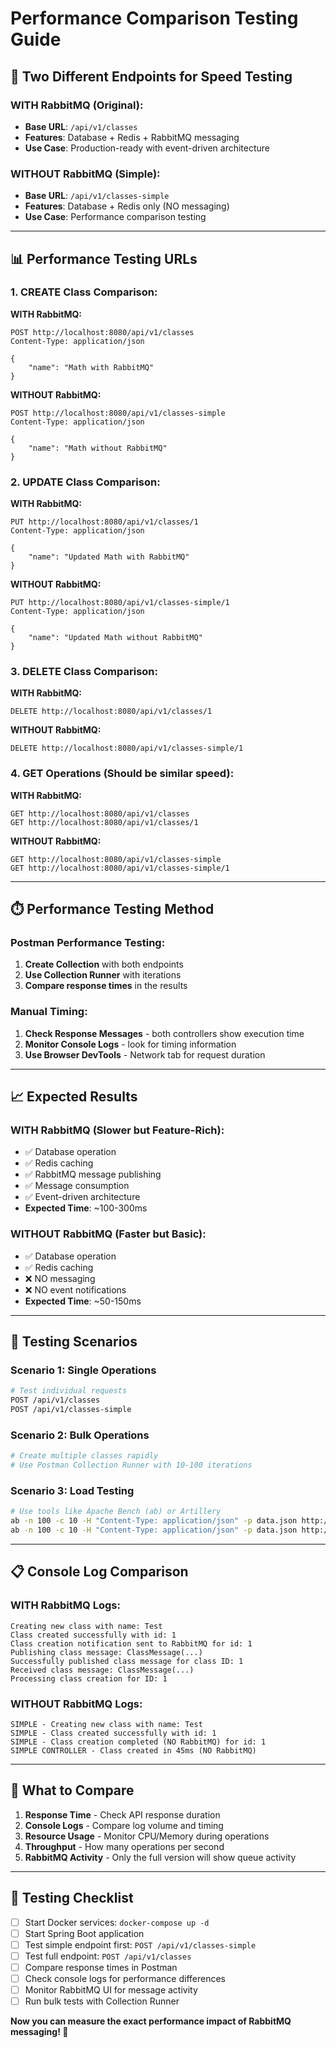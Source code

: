 # Performance Comparison Testing Guide

## 🚀 **Two Different Endpoints for Speed Testing**

### **WITH RabbitMQ (Original):**
- **Base URL**: `/api/v1/classes`
- **Features**: Database + Redis + RabbitMQ messaging
- **Use Case**: Production-ready with event-driven architecture

### **WITHOUT RabbitMQ (Simple):**
- **Base URL**: `/api/v1/classes-simple`
- **Features**: Database + Redis only (NO messaging)
- **Use Case**: Performance comparison testing

---

## 📊 **Performance Testing URLs**

### **1. CREATE Class Comparison:**

**WITH RabbitMQ:**
```
POST http://localhost:8080/api/v1/classes
Content-Type: application/json

{
    "name": "Math with RabbitMQ"
}
```

**WITHOUT RabbitMQ:**
```
POST http://localhost:8080/api/v1/classes-simple
Content-Type: application/json

{
    "name": "Math without RabbitMQ"
}
```

### **2. UPDATE Class Comparison:**

**WITH RabbitMQ:**
```
PUT http://localhost:8080/api/v1/classes/1
Content-Type: application/json

{
    "name": "Updated Math with RabbitMQ"
}
```

**WITHOUT RabbitMQ:**
```
PUT http://localhost:8080/api/v1/classes-simple/1
Content-Type: application/json

{
    "name": "Updated Math without RabbitMQ"
}
```

### **3. DELETE Class Comparison:**

**WITH RabbitMQ:**
```
DELETE http://localhost:8080/api/v1/classes/1
```

**WITHOUT RabbitMQ:**
```
DELETE http://localhost:8080/api/v1/classes-simple/1
```

### **4. GET Operations (Should be similar speed):**

**WITH RabbitMQ:**
```
GET http://localhost:8080/api/v1/classes
GET http://localhost:8080/api/v1/classes/1
```

**WITHOUT RabbitMQ:**
```
GET http://localhost:8080/api/v1/classes-simple
GET http://localhost:8080/api/v1/classes-simple/1
```

---

## ⏱️ **Performance Testing Method**

### **Postman Performance Testing:**
1. **Create Collection** with both endpoints
2. **Use Collection Runner** with iterations
3. **Compare response times** in the results

### **Manual Timing:**
1. **Check Response Messages** - both controllers show execution time
2. **Monitor Console Logs** - look for timing information
3. **Use Browser DevTools** - Network tab for request duration

---

## 📈 **Expected Results**

### **WITH RabbitMQ (Slower but Feature-Rich):**
- ✅ Database operation
- ✅ Redis caching
- ✅ RabbitMQ message publishing
- ✅ Message consumption
- ✅ Event-driven architecture
- **Expected Time**: ~100-300ms

### **WITHOUT RabbitMQ (Faster but Basic):**
- ✅ Database operation
- ✅ Redis caching
- ❌ NO messaging
- ❌ NO event notifications
- **Expected Time**: ~50-150ms

---

## 🧪 **Testing Scenarios**

### **Scenario 1: Single Operations**
```bash
# Test individual requests
POST /api/v1/classes
POST /api/v1/classes-simple
```

### **Scenario 2: Bulk Operations**
```bash
# Create multiple classes rapidly
# Use Postman Collection Runner with 10-100 iterations
```

### **Scenario 3: Load Testing**
```bash
# Use tools like Apache Bench (ab) or Artillery
ab -n 100 -c 10 -H "Content-Type: application/json" -p data.json http://localhost:8080/api/v1/classes
ab -n 100 -c 10 -H "Content-Type: application/json" -p data.json http://localhost:8080/api/v1/classes-simple
```

---

## 📋 **Console Log Comparison**

### **WITH RabbitMQ Logs:**
```
Creating new class with name: Test
Class created successfully with id: 1
Class creation notification sent to RabbitMQ for id: 1
Publishing class message: ClassMessage(...)
Successfully published class message for class ID: 1
Received class message: ClassMessage(...)
Processing class creation for ID: 1
```

### **WITHOUT RabbitMQ Logs:**
```
SIMPLE - Creating new class with name: Test
SIMPLE - Class created successfully with id: 1
SIMPLE - Class creation completed (NO RabbitMQ) for id: 1
SIMPLE CONTROLLER - Class created in 45ms (NO RabbitMQ)
```

---

## 🎯 **What to Compare**

1. **Response Time** - Check API response duration
2. **Console Logs** - Compare log volume and timing
3. **Resource Usage** - Monitor CPU/Memory during operations
4. **Throughput** - How many operations per second
5. **RabbitMQ Activity** - Only the full version will show queue activity

---

## 📝 **Testing Checklist**

- [ ] Start Docker services: `docker-compose up -d`
- [ ] Start Spring Boot application
- [ ] Test simple endpoint first: `POST /api/v1/classes-simple`
- [ ] Test full endpoint: `POST /api/v1/classes`
- [ ] Compare response times in Postman
- [ ] Check console logs for performance differences
- [ ] Monitor RabbitMQ UI for message activity
- [ ] Run bulk tests with Collection Runner

**Now you can measure the exact performance impact of RabbitMQ messaging! 🚀**
